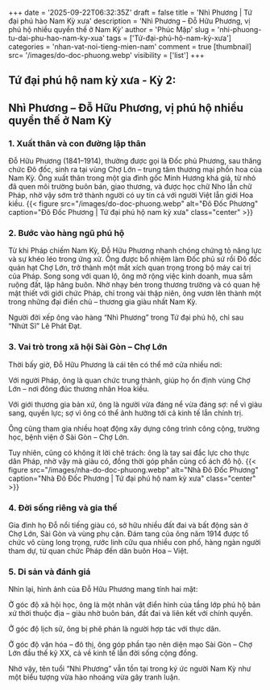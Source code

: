 +++
date = '2025-09-22T06:32:35Z'
draft = false
title = 'Nhì Phương | Tứ đại phú hào Nam Kỳ xưa'
description = 'Nhì Phương – Đỗ Hữu Phương, vị phú hộ nhiều quyền thế ở Nam Kỳ'
author = 'Phúc Mập'
slug = 'nhi-phuong-tu-dai-phu-hao-nam-ky-xua'
tags = ['Tứ-đại-phú-hộ-nam-kỳ-xưa']
categories = 'nhan-vat-noi-tieng-mien-nam'
comment = true
[thumbnail]
    src= '/images/do-doc-phuong.webp'
    visibility = ['list']
+++
## Tứ đại phú hộ nam kỳ xưa - Kỳ 2:
## Nhì Phương – Đỗ Hữu Phương, vị phú hộ nhiều quyền thế ở Nam Kỳ
### 1. Xuất thân và con đường lập thân

Đỗ Hữu Phương (1841–1914), thường được gọi là Đốc phủ Phương, sau thăng chức Đô đốc, sinh ra tại vùng Chợ Lớn – trung tâm thương mại phồn hoa của Nam Kỳ. Ông xuất thân trong một gia đình gốc Minh Hương khá giả, từ nhỏ đã quen môi trường buôn bán, giao thương, và được học chữ Nho lẫn chữ Pháp, nhờ vậy sớm trở thành người có uy tín cả với người Việt lẫn giới Hoa kiều.
{{< figure src="/images/do-doc-phuong.webp" alt="Đô Đốc Phương" caption="Đô Đốc Phương | Tứ đại phú hộ nam kỳ xưa" class="center" >}}

### 2. Bước vào hàng ngũ phú hộ

Từ khi Pháp chiếm Nam Kỳ, Đỗ Hữu Phương nhanh chóng chứng tỏ năng lực và sự khéo léo trong ứng xử. Ông được bổ nhiệm làm Đốc phủ sứ rồi Đô đốc quản hạt Chợ Lớn, trở thành một mắt xích quan trọng trong bộ máy cai trị của Pháp.
Song song với quan lộ, ông mở rộng việc kinh doanh, mua sắm ruộng đất, lập hãng buôn. Nhờ nhạy bén trong thương trường và có quan hệ mật thiết với giới chức Pháp, chỉ trong vài thập niên, ông vươn lên thành một trong những đại điền chủ – thương gia giàu nhất Nam Kỳ.

Người đời xếp ông vào hàng “Nhì Phương” trong Tứ đại phú hộ, chỉ sau “Nhứt Sĩ” Lê Phát Đạt.

### 3. Vai trò trong xã hội Sài Gòn – Chợ Lớn

Thời bấy giờ, Đỗ Hữu Phương là cái tên có thể mở cửa nhiều nơi:

Với người Pháp, ông là quan chức trung thành, giúp họ ổn định vùng Chợ Lớn – nơi đông đúc thương nhân Hoa kiều.

Với giới thương gia bản xứ, ông là người vừa đáng nể vừa đáng sợ: nể vì giàu sang, quyền lực; sợ vì ông có thể ảnh hưởng tới cả kinh tế lẫn chính trị.

Ông cũng tham gia nhiều hoạt động xây dựng công trình công cộng, trường học, bệnh viện ở Sài Gòn – Chợ Lớn.

Tuy nhiên, cũng có không ít lời chê trách: ông là tay sai đắc lực cho thực dân Pháp, nhờ vậy mà giàu có, đồng thời góp phần củng cố ách đô hộ.
{{< figure src="/images/nha-do-doc-phuong.webp" alt="Nhà Đô Đốc Phương" caption="Nhà Đô Đốc Phương | Tứ đại phú hộ nam kỳ xưa" class="center" >}}
### 4. Đời sống riêng và gia thế

Gia đình họ Đỗ nổi tiếng giàu có, sở hữu nhiều đất đai và bất động sản ở Chợ Lớn, Sài Gòn và vùng phụ cận. Đám tang của ông năm 1914 được tổ chức vô cùng long trọng, rước linh cữu qua nhiều con phố, hàng ngàn người tham dự, từ quan chức Pháp đến dân buôn Hoa – Việt.

### 5. Di sản và đánh giá

Nhìn lại, hình ảnh của Đỗ Hữu Phương mang tính hai mặt:

Ở góc độ xã hội học, ông là một nhân vật điển hình của tầng lớp phú hộ bản xứ thời thuộc địa – giàu nhờ buôn bán, đất đai và liên kết với chính quyền.

Ở góc độ lịch sử, ông bị phê phán là người hợp tác với thực dân.

Ở góc độ văn hóa – đô thị, ông góp phần tạo nên diện mạo Sài Gòn – Chợ Lớn đầu thế kỷ XX, cả về kinh tế lẫn đời sống cộng đồng.

Nhờ vậy, tên tuổi “Nhì Phương” vẫn tồn tại trong ký ức người Nam Kỳ như một biểu tượng vừa hào nhoáng vừa gây tranh luận.